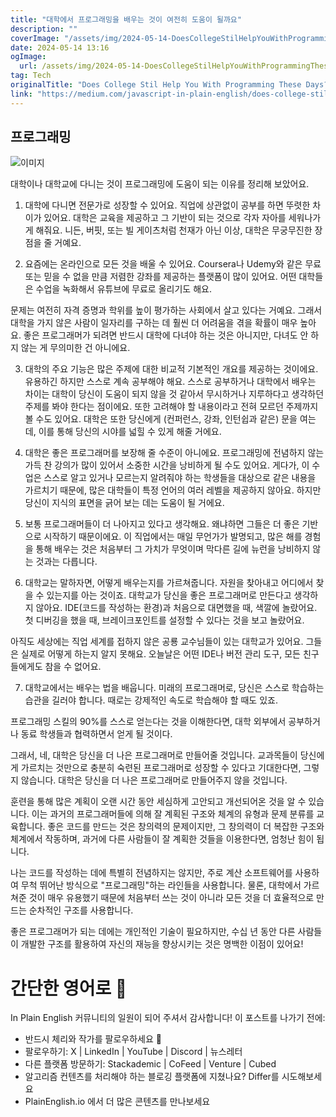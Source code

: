 ```yaml
---
title: "대학에서 프로그래밍을 배우는 것이 여전히 도움이 될까요"
description: ""
coverImage: "/assets/img/2024-05-14-DoesCollegeStilHelpYouWithProgrammingTheseDays_0.png"
date: 2024-05-14 13:16
ogImage: 
  url: /assets/img/2024-05-14-DoesCollegeStilHelpYouWithProgrammingTheseDays_0.png
tag: Tech
originalTitle: "Does College Stil Help You With Programming These Days?"
link: "https://medium.com/javascript-in-plain-english/does-college-stil-help-you-with-programming-these-days-37ff815d24f1"
---
```



## 프로그래밍

![이미지](/assets/img/2024-05-14-DoesCollegeStilHelpYouWithProgrammingTheseDays_0.png)

대학이나 대학교에 다니는 것이 프로그래밍에 도움이 되는 이유를 정리해 보았어요.

1. 대학에 다니면 전문가로 성장할 수 있어요. 직업에 상관없이 공부를 하면 뚜렷한 차이가 있어요. 대학은 교육을 제공하고 그 기반이 되는 것으로 각자 자아를 세워나가게 해줘요. 니든, 버핏, 또는 빌 게이츠처럼 천재가 아닌 이상, 대학은 무궁무진한 장점을 줄 거예요.



2. 요즘에는 온라인으로 모든 것을 배울 수 있어요. Coursera나 Udemy와 같은 무료 또는 믿을 수 없을 만큼 저렴한 강좌를 제공하는 플랫폼이 많이 있어요. 어떤 대학들은 수업을 녹화해서 유튜브에 무료로 올리기도 해요.

문제는 여전히 자격 증명과 학위를 높이 평가하는 사회에서 살고 있다는 거예요. 그래서 대학을 가지 않은 사람이 일자리를 구하는 데 훨씬 더 어려움을 겪을 확률이 매우 높아요. 좋은 프로그래머가 되려면 반드시 대학에 다녀야 하는 것은 아니지만, 다녀도 안 하지 않는 게 무의미한 건 아니에요.

3. 대학의 주요 기능은 많은 주제에 대한 비교적 기본적인 개요를 제공하는 것이에요. 유용하긴 하지만 스스로 계속 공부해야 해요. 스스로 공부하거나 대학에서 배우는 차이는 대학이 당신이 도움이 되지 않을 것 같아서 무시하거나 지루하다고 생각하던 주제를 봐야 한다는 점이에요. 또한 고려해야 할 내용이라고 전혀 모르던 주제까지 볼 수도 있어요. 대학은 또한 당신에게 (컨퍼런스, 강좌, 인턴쉽과 같은) 문을 여는데, 이를 통해 당신의 시야를 넓힐 수 있게 해줄 거에요.

4. 대학은 좋은 프로그래머를 보장해 줄 수준이 아니에요. 프로그래밍에 전념하지 않는 가득 찬 강의가 많이 있어서 소중한 시간을 낭비하게 될 수도 있어요. 게다가, 이 수업은 스스로 알고 있거나 모르는지 알려줘야 하는 학생들을 대상으로 같은 내용을 가르치기 때문에, 많은 대학들이 특정 언어의 여러 레벨을 제공하지 않아요. 하지만 당신이 지식의 표면을 긁어 보는 데는 도움이 될 거에요.



5. 보통 프로그래머들이 더 나아지고 있다고 생각해요. 왜냐하면 그들은 더 좋은 기반으로 시작하기 때문이에요. 이 직업에서는 매일 무언가가 발명되고, 많은 해를 경험을 통해 배우는 것은 처음부터 그 가치가 무엇이며 막다른 길에 뉴런을 낭비하지 않는 것과는 다릅니다.

6. 대학교는 말하자면, 어떻게 배우는지를 가르쳐줍니다. 자원을 찾아내고 어디에서 찾을 수 있는지를 아는 것이죠. 대학교가 당신을 좋은 프로그래머로 만든다고 생각하지 않아요. IDE(코드를 작성하는 환경)과 처음으로 대면했을 때, 색깔에 놀랐어요. 첫 디버깅을 했을 때, 브레이크포인트를 설정할 수 있다는 것을 보고 놀랐어요.

아직도 세상에는 직업 세계를 접하지 않은 공룡 교수님들이 있는 대학교가 있어요. 그들은 실제로 어떻게 하는지 알지 못해요. 오늘날은 어떤 IDE나 버전 관리 도구, 모든 친구들에게도 참을 수 없어요.

7. 대학교에서는 배우는 법을 배웁니다. 미래의 프로그래머로, 당신은 스스로 학습하는 습관을 길러야 합니다. 때로는 강제적인 속도로 학습해야 할 때도 있죠.



프로그래밍 스킬의 90%를 스스로 얻는다는 것을 이해한다면, 대학 외부에서 공부하거나 동료 학생들과 협력하면서 얻게 될 것이다.

그래서, 네, 대학은 당신을 더 나은 프로그래머로 만들어줄 것입니다. 교과목들이 당신에게 가르치는 것만으로 충분히 숙련된 프로그래머로 성장할 수 있다고 기대한다면, 그렇지 않습니다. 대학은 당신을 더 나은 프로그래머로 만들어주지 않을 것입니다.

훈련을 통해 많은 계획이 오랜 시간 동안 세심하게 고안되고 개선되어온 것을 알 수 있습니다. 이는 과거의 프로그래머들에 의해 잘 계획된 구조와 체계의 유형과 문제 분류를 교육합니다. 좋은 코드를 만드는 것은 창의력의 문제이지만, 그 창의력이 더 복잡한 구조와 체계에서 작동하며, 과거에 다른 사람들이 잘 계획한 것들을 이용한다면, 엄청난 힘이 됩니다.

나는 코드를 작성하는 데에 특별히 전념하지는 않지만, 주로 계산 소프트웨어를 사용하여 무척 뛰어난 방식으로 "프로그래밍"하는 라인들을 사용합니다. 물론, 대학에서 가르쳐준 것이 매우 유용했기 때문에 처음부터 쓰는 것이 아니라 모든 것을 더 효율적으로 만드는 순차적인 구조를 사용합니다.



좋은 프로그래머가 되는 데에는 개인적인 기술이 필요하지만, 수십 년 동안 다른 사람들이 개발한 구조를 활용하여 자신의 재능을 향상시키는 것은 명백한 이점이 있어요!

# 간단한 영어로 🚀

In Plain English 커뮤니티의 일원이 되어 주셔서 감사합니다! 이 포스트를 나가기 전에:

- 반드시 체리와 작가를 팔로우하세요 ️👏️️
- 팔로우하기: X | LinkedIn | YouTube | Discord | 뉴스레터
- 다른 플랫폼 방문하기: Stackademic | CoFeed | Venture | Cubed
- 알고리즘 컨텐츠를 처리해야 하는 블로깅 플랫폼에 지쳤나요? Differ를 시도해보세요
- PlainEnglish.io 에서 더 많은 콘텐츠를 만나보세요